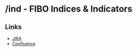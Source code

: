 # /ind - FIBO Indices & Indicators

## Links

- [JIRA](https://jira.edmcouncil.org/browse/IND)
- [Confluence](https://wiki.edmcouncil.org/display/IND)
